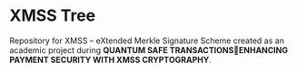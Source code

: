 # XMSS Tree
Repository for XMSS – eXtended Merkle Signature Scheme created as an academic project during **QUANTUM SAFE TRANSACTIONSENHANCING PAYMENT SECURITY WITH XMSS CRYPTOGRAPHY**.

